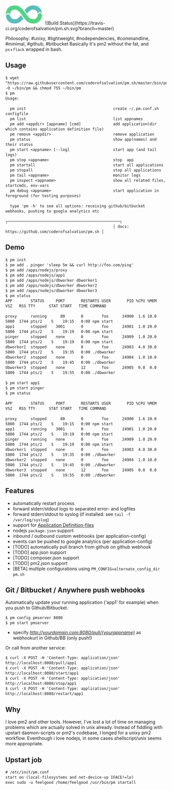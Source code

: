 <img src="doc/logo.png" width="120"/>
![Build Status](https://travis-ci.org/coderofsalvation/pm.sh.svg?branch=master)


Philosophy: #unixy, #lightweight, #nodependencies, #commandline, #minimal, #github, #bitbucket
Basically it's pm2 without the fat, and `ps`+`flock` wrapped in bash.

## Usage

    $ wget "https://raw.githubusercontent.com/coderofsalvation/pm.sh/master/bin/pm" -O ~/bin/pm && chmod 755 ~/bin/pm
    $ pm
    Usage:                                                                                                          
                                                                                                                    
      pm init                                      create ~/.pm.conf.sh configfile                                  
      pm list                                      list appnames                                                    
      pm add <appdir> [appname] [cmd]              add application(dir which contains application definition file)  
      pm remove <appdir>                           remove application                                               
      pm status                                    show app(names) and their status                                 
      pm start <appname> [--log]                   start app (and tail logs)                                        
      pm stop <appname>                            stop  app                                                        
      pm startall                                  start all applications                                           
      pm stopall                                   stop all applications                                            
      pm tail <appname>                            monitor logs                                                     
      pm inspect <appname>                         show all related files, startcmds, env-vars                      
      pm debug <appname>                           start application in foreground (for testing purposes)           
                                                                                                                    
      type 'pm -h' to see all options: receiving github/bitbucket webhooks, pushing to google analytics etc
                                                   ┌─────────────────────────────────────────────────┐              
                                                   │ docs: https://github.com/coderofsalvation/pm.sh │              
                                                                                                                

## Demo 
    $ pm init
    $ pm add . pinger 'sleep 5m && curl http://foo.com/ping'
    $ pm add /apps/nodejs/proxy
    $ pm add /apps/nodejs/app1
    $ pm add /apps/nodejs/dbworker dbworker1
    $ pm add /apps/nodejs/dbworker dbworker2
    $ pm add /apps/nodejs/dbworker dbworker3
    $ pm status
    APP        STATUS     PORT       RESTARTS USER       PID %CPU %MEM    VSZ   RSS TTY      STAT START   TIME COMMAND

    proxy      running      80       0        foo      24900  1.6 10.0   5800  1744 pts/2    S    19:15   0:00 npm start
    app1       stopped    3001       0        foo      24901  1.0 20.0   5800  1744 pts/2    S    19:19   0:00 npm start
    pinger     stopped    none       0        foo      24909  1.0 20.0   5800  1744 pts/2    S    19:19   0:00 npm start
    dbworker1  stopped    none       0        foo      24903  4.0 30.0   5800  1744 pts/2    S    19:35   0:00 ./dbworker
    dbworker2  stopped    none       0        foo      24904  1.0 10.0   5800  1744 pts/2    S    19:45   0:00 ./dbworker
    dbworker3  stopped    none       12       foo      24905  0.0  0.0   5800  1744 pts/2    S    19:55   0:00 ./dbworker
    
    $ pm start app1
    $ pm start pinger
    $ pm status

    APP        STATUS     PORT       RESTARTS USER       PID %CPU %MEM    VSZ   RSS TTY      STAT START   TIME COMMAND

    proxy      stopped      80       0        foo      24900  1.6 10.0   5800  1744 pts/2    S    19:15   0:00 npm start
    app1       running    3001       0        foo      24901  1.0 20.0   5800  1744 pts/2    S    19:19   0:00 npm start
    pinger     running    none       0        foo      24909  1.0 20.0   5800  1744 pts/2    S    19:19   0:00 npm start
    dbworker1  stopped    none       0        foo      24903  4.0 30.0   5800  1744 pts/2    S    19:35   0:00 ./dbworker
    dbworker2  stopped    none       0        foo      24904  1.0 10.0   5800  1744 pts/2    S    19:45   0:00 ./dbworker
    dbworker3  stopped    none       12       foo      24905  0.0  0.0   5800  1744 pts/2    S    19:55   0:00 ./dbworker

## Features

* automatically restart process
* forward stderr/stdout logs to separated error- and logfiles
* forward stderr/stdout to syslog (if installed: see `tail -f /var/log/syslog`)
* support for [Application Definition-files](doc/application-definition.md)
* nodejs `package.json` support
* inbound / outbound custom webhooks (per application-config)
* events can be pushed to google analytics (per application-config)
* [TODO] automatically pull branch from github on github webhook
* [TODO] app.json support
* [TODO] composer.json support
* [TODO] pm2.json support
* [BETA] multiple configurations using `PM_CONFIG=alternate_config_dir pm.sh`

## Git / Bitbucket / Anywhere push webhooks

Automatically update your running application ('app1' for example) when you push to Github/Bitbucket.

    $ pm config pmserver 8080 
    $ pm start pmserver 
    
* specify *http://yourdomain.com:8080/pull/{yourappname}* as webhookurl in Github/BB (only push!)

Or call from another service:

    $ curl -X POST -H 'Content-Type: application/json' http://localhost:8080/pull/app1
    $ curl -X POST -H 'Content-Type: application/json' http://localhost:8080/start/app1
    $ curl -X POST -H 'Content-Type: application/json' http://localhost:8080/stop/app1
    $ curl -X POST -H 'Content-Type: application/json' http://localhost:8080/restart/app1

## Why

I love pm2 and other tools.
However, I've lost a lot of time on managing problems which are actually solved in unix already.
Instead of fiddling with upstart daemon-scripts or pm2's codebase, I longed for a unixy pm2 workflow.
Eventhough i love nodejs, in some cases shellscript/unix seems more appropriate.

## Upstart job

    # /etc/init/pm.conf
    start on (local-filesystems and net-device-up IFACE!=lo)
    exec sudo -u feelgood /home/feelgood /usr/bin/pm startall
